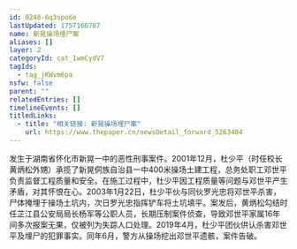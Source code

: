 ```yaml
---
id: 0248-6q3spo6e
lastUpdated: 1757166787
name: 新晃操场埋尸案
aliases: []
layer: 2
categoryId: cat_1wmCydV7
tagIds:
  - tag_jKWvm6pa
nsfw: false
parent: ""
relatedEntries: []
timelineEvents: []
titledLinks:
  - title: "相关链接: 新晃操场埋尸案"
    url: https://www.thepaper.cn/newsDetail_forward_5263404
---
```


发生于湖南省怀化市新晃一中的恶性刑事案件。2001年12月，杜少平（时任校长黄炳松外甥）承揽了新晃侗族自治县一中400米操场土建工程，总务处职工邓世平负责监督工程质量和安全。在施工过程中，杜少平因工程质量等问题与邓世平产生矛盾，对其怀恨在心。2003年1月22日，杜少平伙与同伙罗光忠将邓世平杀害，尸体掩埋于操场土坑内，次日罗光忠指挥铲车将土坑填平。案发后，黄炳松勾结时任芷江县公安局局长杨军等公职人员，长期压制案件侦查，导致邓世平家属16年间多次报案无果，仅被列为失踪人口处理。2019年4月，杜少平团伙供认杀害邓世平及埋尸的犯罪事实。同年6月，警方从操场挖出邓世平遗骸，案件告破。